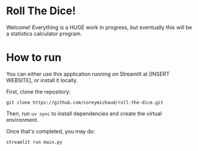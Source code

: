 # Roll The Dice!

Welcome! Everything is a HUGE work in progress, but eventually this will be a statistics calculator program.

# How to run

You can either use this application running on Streamlit at [INSERT WEBSITE], or install it locally.

First, clone the repository:
``` {bash}
git clone https://github.com/coreymichaud/roll-the-dice.git
```

Then, run ```uv sync``` to install dependencies and create the virtual environment.

Once that's completed, you may do:
``` {bash}
streamlit run main.py
```